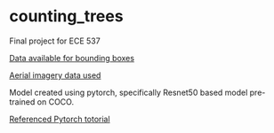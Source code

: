 # counting_trees

Final project for ECE 537

[Data available for bounding boxes](https://zenodo.org/record/3765872#.XxGvDmhKiUk)

[Aerial imagery data used](https://data.neonscience.org/data-products/explore?search=camera)

Model created using pytorch, specifically Resnet50 based model pre-trained on COCO.

[Referenced Pytorch totorial](https://pytorch.org/tutorials/intermediate/torchvision_tutorial.html)

